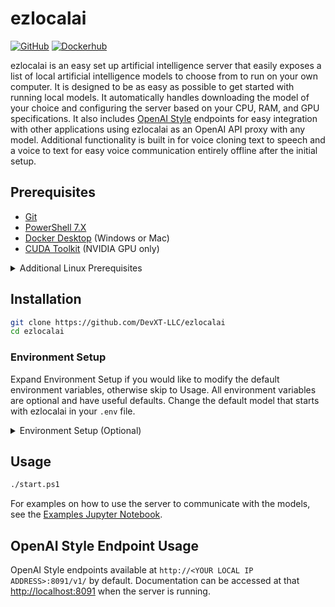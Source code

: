 # ezlocalai

[![GitHub](https://img.shields.io/badge/GitHub-Local%20LLM-blue?logo=github&style=plastic)](https://github.com/DevXT-LLC/ezlocalai) [![Dockerhub](https://img.shields.io/badge/Docker-ezlocalai-blue?logo=docker&style=plastic)](https://hub.docker.com/r/joshxt/ezlocalai)

ezlocalai is an easy set up artificial intelligence server that easily exposes a list of local artificial intelligence models to choose from to run on your own computer. It is designed to be as easy as possible to get started with running local models. It automatically handles downloading the model of your choice and configuring the server based on your CPU, RAM, and GPU specifications. It also includes [OpenAI Style](https://pypi.org/project/openai/) endpoints for easy integration with other applications using ezlocalai as an OpenAI API proxy with any model. Additional functionality is built in for voice cloning text to speech and a voice to text for easy voice communication entirely offline after the initial setup.

## Prerequisites

- [Git](https://git-scm.com/downloads)
- [PowerShell 7.X](https://learn.microsoft.com/en-us/powershell/scripting/install/installing-powershell?view=powershell-7.4)
- [Docker Desktop](https://docs.docker.com/docker-for-windows/install/) (Windows or Mac)
- [CUDA Toolkit](https://developer.nvidia.com/cuda-downloads) (NVIDIA GPU only)

<details>
  <summary>Additional Linux Prerequisites</summary>

- [Docker](https://docs.docker.com/get-docker/)
- [Docker Compose](https://docs.docker.com/compose/install/)
- [NVIDIA Container Toolkit](https://docs.nvidia.com/datacenter/cloud-native/container-toolkit/latest/install-guide.html) (NVIDIA GPU only)

</details>

## Installation

```bash
git clone https://github.com/DevXT-LLC/ezlocalai
cd ezlocalai
```

### Environment Setup

Expand Environment Setup if you would like to modify the default environment variables, otherwise skip to Usage. All environment variables are optional and have useful defaults. Change the default model that starts with ezlocalai in your `.env` file.

<details>
  <summary>Environment Setup (Optional)</summary>

None of the values need modified in order to run the server. If you are using an NVIDIA GPU, I would recommend setting the `GPU_LAYERS` and `MAIN_GPU` environment variables. If you plan to expose the server to the internet, I would recommend setting the `EZLOCALAI_API_KEY` environment variable for security. `THREADS` is set to your CPU thread count minus 2 by default, if this causes significant performance issues, consider setting the `THREADS` environment variable manually to a lower number.

Modify the `.env` file to your desired settings. Assumptions will be made on all of these values if you choose to accept the defaults.

Replace the environment variables with your desired settings. Assumptions will be made on all of these values if you choose to accept the defaults.

- `EZLOCALAI_URL` - The URL to use for the server. Default is `http://localhost:8091`.
- `EZLOCALAI_API_KEY` - The API key to use for the server. If not set, the server will not require an API key when accepting requests.
- `NGROK_TOKEN` - The ngrok token to use for the server. If not set, ngrok will not be used. Using ngrok will allow you to expose your ezlocalai server to the public with as simple as an API key. [Get your free NGROK_TOKEN here.](https://dashboard.ngrok.com/get-started/your-authtoken)
- `DEFAULT_MODEL` - The default model to use when no model is specified. Default is `zephyr-7b-beta`.
- `WHISPER_MODEL` - The model to use for speech-to-text. Default is `base.en`.
- `AUTO_UPDATE` - Whether or not to automatically update ezlocalai. Default is `true`.
- `THREADS` - The number of CPU threads ezlocalai is allowed to use. Default is 4.
- `GPU_LAYERS` (Only applicable to NVIDIA GPU) - The number of layers to use on the GPU. Default is `0`. Your `GPU_LAYERS` will automatically determine a number of layers to use based on your GPU's memory if it is set to 0 and you have an NVIDIA GPU.
- `MAIN_GPU` (Only applicable to NVIDIA GPU) - The GPU to use for the language model. Default is `0`.
- `ALLOW_MODEL_SWITCHING` - Whether or not to allow model switching. Default is `false` which will mean it will ignore whatever is entered in the `model` field on API calls and use the model running on the server.

</details>

## Usage

```bash
./start.ps1
```

For examples on how to use the server to communicate with the models, see the [Examples Jupyter Notebook](tests/tests.ipynb).

## OpenAI Style Endpoint Usage

OpenAI Style endpoints available at `http://<YOUR LOCAL IP ADDRESS>:8091/v1/` by default. Documentation can be accessed at that <http://localhost:8091> when the server is running.
